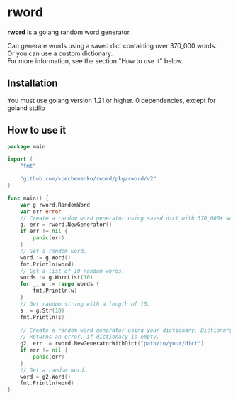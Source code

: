# rword

**rword** is a golang random word generator.

Can generate words using a saved dict containing over 370_000 words.  
Or you can use a custom dictionary.  
For more information, see the section "How to use it" below.

## Installation

You must use golang version 1.21 or higher. 0 dependencies, except for goland stdlib

## How to use it

```go
package main

import (
	"fmt"

	"github.com/kpechenenko/rword/pkg/rword/v2"
)

func main() {
	var g rword.RandomWord
	var err error
	// Create a random word generator using saved dict with 370_000+ words.
	g, err = rword.NewGenerator()
	if err != nil {
		panic(err)
	}
	// Get a random word.
	word := g.Word()
	fmt.Println(word)
	// Get a list of 10 random words.
	words := g.WordList(10)
	for _, w := range words {
		fmt.Println(w)
	}
	// Get random string with a length of 10.
	s := g.Str(10)
	fmt.Println(s)
	
	// Create a random word generator using your dictionary. Dictionary is a text file, 1 line - 1 word.
	// Returns an error, if dictionary is empty.
	g2, err := rword.NewGeneratorWithDict("path/to/your/dict")
	if err != nil {
		panic(err)
	}
	// Get a random word.
	word = g2.Word()
	fmt.Println(word)
}
```